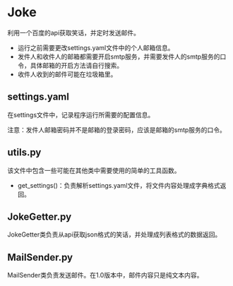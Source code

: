 # Joke #
利用一个百度的api获取笑话，并定时发送邮件。

- 运行之前需要更改settings.yaml文件中的个人邮箱信息。
- 发件人和收件人的邮箱都需要开启smtp服务，并需要发件人的smtp服务的口令，具体邮箱的开启方法请自行搜索。
- 收件人收到的邮件可能在垃圾箱里。

## settings.yaml ##
在settings文件中，记录程序运行所需要的配置信息。

注意：发件人邮箱密码并不是邮箱的登录密码，应该是邮箱的smtp服务的口令。

## utils.py ##
该文件中包含一些可能在其他类中需要使用的简单的工具函数。

- get_settings()：负责解析settings.yaml文件，将文件内容处理成字典格式返回。

## JokeGetter.py ##
JokeGetter类负责从api获取json格式的笑话，并处理成列表格式的数据返回。

## MailSender.py ##
MailSender类负责发送邮件。在1.0版本中，邮件内容只是纯文本内容。

